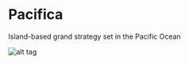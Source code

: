 Pacifica
========

Island-based grand strategy set in the Pacific Ocean

![alt tag](https://raw.github.com/hetzluh/Pacifica/blob/master/screenshots/pacificaWIP.png)
